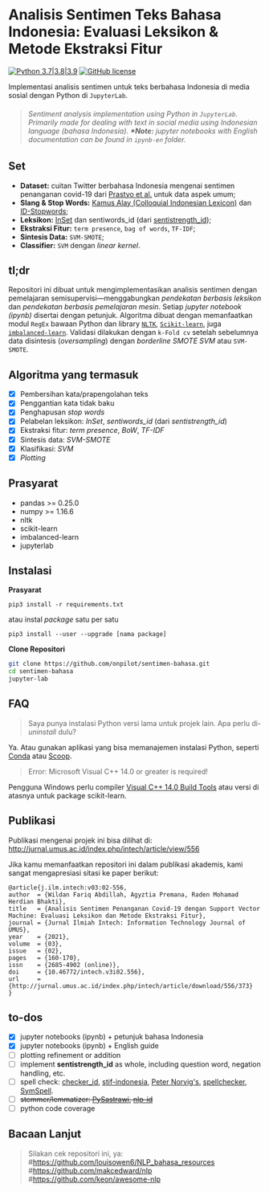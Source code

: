 # Analisis Sentimen Teks Bahasa Indonesia: Evaluasi Leksikon & Metode Ekstraksi Fitur
[![Python 3.7|3.8|3.9](https://img.shields.io/badge/Python-3.7%2F3.8%2F3.9-blue.svg)](https://www.python.org/downloads/)
[![GitHub license](https://img.shields.io/github/license/onpilot/sentimen-bahasa.svg)](https://github.com/onpilot/sentimen-bahasa/blob/master/LICENSE)

Implementasi analisis sentimen untuk teks berbahasa Indonesia di media sosial dengan Python di `JupyterLab`.
> ###### _Sentiment analysis implementation using Python in `JupyterLab`. Primarily made for dealing with text in social media using Indonesian language (bahasa Indonesia). **\*Note:** jupyter notebooks with English documentation can be found in `ipynb-en` folder._

## Set
- **Dataset:** cuitan Twitter berbahasa Indonesia mengenai sentimen penanganan covid-19 dari [Prastyo et al.](https://dx.doi.org/10.20473/jisebi.6.2.112-122) untuk data aspek umum;
- **Slang & Stop Words:** [Kamus Alay (Colloquial Indonesian Lexicon)](https://github.com/nasalsabila/kamus-alay) dan [ID-Stopwords](https://github.com/masdevid/ID-Stopwords);
- **Leksikon:** [InSet](https://github.com/fajri91/InSet) dan sentiwords_id (dari [sentistrength_id](https://github.com/masdevid/sentistrength_id));
- **Ekstraksi Fitur:** `term presence`, `bag of words`, `TF-IDF`;
- **Sintesis Data:** `SVM-SMOTE`;
- **Classifier:** `SVM` dengan *linear kernel*.

## tl;dr
Repositori ini dibuat untuk mengimplementasikan analisis sentimen dengan pemelajaran semisupervisi—menggabungkan *pendekatan berbasis leksikon* dan *pendekatan berbasis pemelajaran mesin*. Setiap *jupyter notebook (ipynb)* disertai dengan petunjuk. Algoritma dibuat dengan memanfaatkan modul `RegEx` bawaan Python dan library [`NLTK`](https://www.nltk.org/), [`Scikit-learn`](https://scikit-learn.org/), juga [`imbalanced-learn`](https://imbalanced-learn.org/). Validasi dilakukan dengan `k-Fold cv` setelah sebelumnya data disintesis (*oversampling*) dengan *borderline SMOTE SVM* atau `SVM-SMOTE`.

## Algoritma yang termasuk
- [x] Pembersihan kata/prapengolahan teks
- [x] Penggantian kata tidak baku
- [x] Penghapusan *stop words*
- [x] Pelabelan leksikon: *InSet*, *sentiwords_id* (dari *sentistrength_id*) 
- [x] Ekstraksi fitur: *term presence*, *BoW*, *TF-IDF*
- [x] Sintesis data: *SVM-SMOTE*
- [x] Klasifikasi: *SVM*
- [x] *Plotting*

## Prasyarat
* pandas >= 0.25.0
* numpy >= 1.16.6
* nltk
* scikit-learn
* imbalanced-learn
* jupyterlab

## Instalasi
**Prasyarat**

`pip3 install -r requirements.txt`

atau instal *package* satu per satu

`pip3 install --user --upgrade [nama package]`

**Clone Repositori**

```bash
git clone https://github.com/onpilot/sentimen-bahasa.git
cd sentimen-bahasa
jupyter-lab
```

## FAQ
> Saya punya instalasi Python versi lama untuk projek lain. Apa perlu di-*uninstall* dulu?

Ya. Atau gunakan aplikasi yang bisa memanajemen instalasi Python, seperti [Conda](https://conda.io/) atau [Scoop](https://github.com/ScoopInstaller/Scoop).

> Error: Microsoft Visual C++ 14.0 or greater is required!
 
Pengguna Windows perlu compiler [Visual C++ 14.0 Build Tools](https://visualstudio.microsoft.com/visual-cpp-build-tools/) atau versi di atasnya untuk package scikit-learn.


## Publikasi
Publikasi mengenai projek ini bisa dilihat di: http://jurnal.umus.ac.id/index.php/intech/article/view/556 

Jika kamu memanfaatkan repositori ini dalam publikasi akademis, kami sangat mengapresiasi sitasi ke paper berikut:

    @article{j.ilm.intech:v03:02-556,
    author  = {Wildan Fariq Abdillah, Agyztia Premana, Raden Mohamad Herdian Bhakti},
    title   = {Analisis Sentimen Penanganan Covid-19 dengan Support Vector Machine: Evaluasi Leksikon dan Metode Ekstraksi Fitur},
    journal = {Jurnal Ilmiah Intech: Information Technology Journal of UMUS},
    year    = {2021},
    volume  = {03},
    issue   = {02},
    pages   = {160-170},
    issn    = {2685-4902 (online)},
    doi     = {10.46772/intech.v3i02.556},
    url     = {http://jurnal.umus.ac.id/index.php/intech/article/download/556/373}
    }

## to-dos
- [x] jupyter notebooks (ipynb) + petunjuk bahasa Indonesia
- [x] jupyter notebooks (ipynb) + English guide
- [ ] plotting refinement or addition
- [ ] implement **sentistrength_id** as whole, including question word, negation handling, etc.
- [ ] spell check: [checker_id](https://github.com/mamat-rahmat/checker_id), [stif-indonesia](https://github.com/haryoa/stif-indonesia), [Peter Norvig's](https://norvig.com/spell-correct.html), [spellchecker](https://github.com/pirate/spellchecker), [SymSpell](https://github.com/wolfgarbe/SymSpell).
- [ ] <del>stemmer/lemmatizer: [PySastrawi](https://github.com/har07/PySastrawi), [nlp-id](https://github.com/kumparan/nlp-id)</del>
- [ ] python code coverage

## Bacaan Lanjut
> Silakan cek repositori ini, ya: #https://github.com/louisowen6/NLP_bahasa_resources #https://github.com/makcedward/nlp #https://github.com/keon/awesome-nlp
